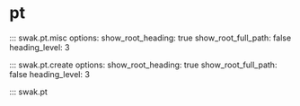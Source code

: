 # pt

::: swak.pt.misc
    options:
      show_root_heading: true
      show_root_full_path: false
      heading_level: 3

::: swak.pt.create
    options:
      show_root_heading: true
      show_root_full_path: false
      heading_level: 3

::: swak.pt
